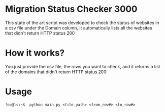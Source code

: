 <h1>Migration Status Checker 3000</h1>
<p>This state of the art script was developed to check the status of websites in a csv file under the Domain column, it automatically lists all 
  the websites that didn't return HTTP status 200</p>
  <h1>How it works? </h1>
  <p>You just provide the csv file, the rows you want to check, and it returns a list of the domains that didn't return HTTP status 200</p>

<h1>Usage</h1>

```console
foo@ls:~$  python main.py <file_path> <from_row#> <to_row#>
```
